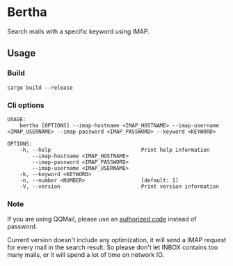 # Bertha

Search mails with a specific keyword using IMAP.

## Usage

### Build

`cargo build --release`

### Cli options

```
USAGE:
    bertha [OPTIONS] --imap-hostname <IMAP_HOSTNAME> --imap-username <IMAP_USERNAME> --imap-password <IMAP_PASSWORD> --keyword <KEYWORD>

OPTIONS:
    -h, --help                             Print help information
        --imap-hostname <IMAP_HOSTNAME>    
        --imap-password <IMAP_PASSWORD>    
        --imap-username <IMAP_USERNAME>    
    -k, --keyword <KEYWORD>                
    -n, --number <NUMBER>                  [default: 1]
    -V, --version                          Print version information
```

### Note

If you are using QQMail, please use an [authorized code](https://service.mail.qq.com/cgi-bin/help?subtype=1&&no=1001607&&id=28) instead of password.

Current version doesn't include any optimization, it will send a IMAP request for every mail in the search result. So please don't let INBOX contains too many mails, or it will spend a lot of time on network IO.
